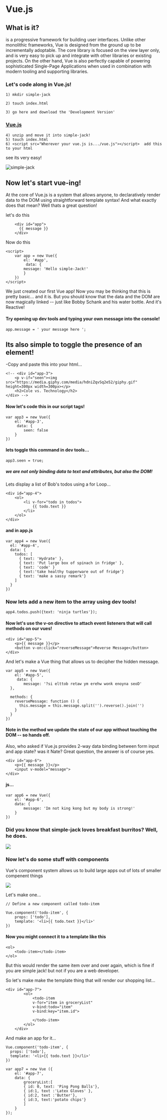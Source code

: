 
# Vue.js

## What is it?

is a progressive framework for building user interfaces. Unlike other monolithic frameworks, Vue is designed from the ground up to be incrementally adoptable. The core library is focused on the view layer only, and is very easy to pick up and integrate with other libraries or existing projects. On the other hand, Vue is also perfectly capable of powering sophisticated Single-Page Applications when used in combination with modern tooling and supporting libraries.

### Let's code along in Vue.js!



	1) mkdir simple-jack

	2) touch index.html

	3) go here and download the 'Development Version' 

### [Vue.js](https://vuejs.org/v2/guide/installation.html)

	4) unzip and move it into simple-jack!
	5) touch index.html
	6) <script src="Wherever your vue.js is.../vue.js"></script>  add this to your html

see its very easy!

![simple-jack](http://i.imgur.com/0FV2mgs.jpg)


## Now let's start vue-ing!

At the core of Vue.js is a system that allows anyone,  to declaratively render data to the DOM using straightforward template syntax!
And what exactly does that mean?  Well thats a great question!

let's do this

		<div id="app">
		  {{ message }}
		</div>

Now do this

	<script>
		var app = new Vue({
	  		el: '#app',
	 		 data: {
	    	message: 'Hello simple-Jack!'
	  		}
		})
	</script>

We just created our first Vue app!  Now you may be thinking that this is pretty basic... and it is.  But you should know that the data and the DOM are now magically linked -- just like Bobby Schank and his water bottle.  And it's Reactive!

#### Try opening up dev tools and typing your own message into the console!

	app.message = ' your message here ';

## Its also simple to toggle the presence of an element! 
-Copy and paste this into your html...

	<!-- <div id="app-3">
  		<p v-if="seen"><img src="https://media.giphy.com/media/hdniZqvSq2e52/giphy.gif" height=300px width=300px></p>
  		<h2>Cole vs. Technology</h2>
	</div> -->



#### Now let's code this in our script tags!

	var app3 = new Vue({
  		el: '#app-3',
 		 data: {
    		seen: false
  		}
	})

#### lets toggle this command in dev tools...

	app3.seen = true; 

##### we are not only binding data to text and attributes, but also the DOM!


Lets display a list of Bob's todos using a for Loop...

	<div id="app-4">
  		<ol>
    		<li v-for="todo in todos">
      			{{ todo.text }}
    		</li>
  		</ol>
	</div>

#### and in app.js

	var app4 = new Vue({
	  el: '#app-4',
	  data: {
	    todos: [
	      { text: 'Hydrate' },
	      { text: 'Put large box of spinach in fridge' },
	      { text: 'code' }
	      { text:'take healthy tupperware out of fridge'}
	      { text: 'make a sassy remark'}
	    ]
	  }
	})

### Now lets add a new item to the array using dev tools! 

	app4.todos.push({text: 'ninja turtles'});


#### Now let's use the v-on directive to attach event listeners that will call methods on our vues!

	<div id="app-5">
  		<p>{{ message }}</p>
  		<button v-on:click="reverseMessage">Reverse Message</button>
	</div> 

And let's make a Vue thing that allows us to decipher the hidden message.

	var app5 = new Vue({
  		el: '#app-5',
 		 data: {
    		message: '?si elttob retaw ym erehw wonk enoyna seoD'
	  },

	  methods: {
	    reverseMessage: function () {
	      this.message = this.message.split('').reverse().join('')
	    }
	  }
	})

#### Note in the method we update the state of our app without touching the DOM -- so hands off.

Also, who asked if Vue.js provides 2-way data binding between form input and app state? was it Nate? Great question, the answer is of course yes.

	<div id="app-6">
  		<p>{{ message }}</p>
  		<input v-model="message">
	</div>

#### js...

	var app6 = new Vue({
  		el: '#app-6',
  		data: {
			message: 'Im not king kong but my body is strong!'
		}
	})
### Did you know that simple-jack loves breakfast burritos?  Well, he does.

![](https://www.chowstatic.com/assets/2015/03/31332_RecipeImage_chorizo_burrito.jpg)


### Now let's do some stuff with components 

Vue's component system allows us to build large apps out of lots of smaller compenent things

![](https://vuejs.org/images/components.png)

Let's make one... 

	// Define a new component called todo-item
	
	Vue.component('todo-item', {
  		props: ['todo'],
  		template: '<li>{{ todo.text }}</li>'
	})

#### Now you might connect it to a template like this
	
	<ol>
		<todo-item></todo-item>
	</ol>



But this would render the same item over and over again, which is fine if you are simple jack! but not if you are a web developer.

So let's make make the template thing that will render our shopping list...

	<div id="app-7">
			<ol>
				<todo-item
				v-for="item in groceryList"
				v-bind:todo="item"
				v-bind:key="item.id">
				
				</todo-item>
			</ol>
		</div>

And make an app for it...

	Vue.component('todo-item', {
	  props: ['todo'],
	  template: '<li>{{ todo.text }}</li>'
	})

	var app7 = new Vue ({
		el: '#app-7',
		data: {
			groceryList:[
			{ id: 0, text: 'Ping Pong Balls'},
			{ id:1, text :'Latex Gloves' },
			{ id:2, text :'Butter'},
			{ id:3, text:'potato chips'}
			]
		}
	});